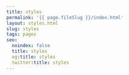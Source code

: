 ```yaml
---
title: styles
permalink: '{{ page.fileSlug }}/index.html'
layout: styles.html
slug: styles
tags: pages
seo:
  noindex: false
  title: styles
  og:title: styles
  twitter:title: styles
---
```



